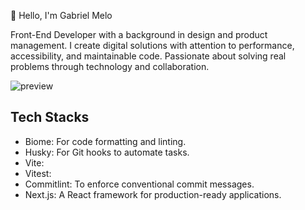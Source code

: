 👋 Hello, I'm Gabriel Melo

Front-End Developer with a background in design and product management. I create digital solutions with attention to performance, accessibility, and maintainable code. Passionate about solving real problems through technology and collaboration.

![preview](https://github.com/user-attachments/assets/5c02da33-eb30-4e88-a520-34335e2d5409)


## Tech Stacks
- Biome: For code formatting and linting.
- Husky: For Git hooks to automate tasks.
- Vite: 
- Vitest:
- Commitlint: To enforce conventional commit messages.
- Next.js: A React framework for production-ready applications.
